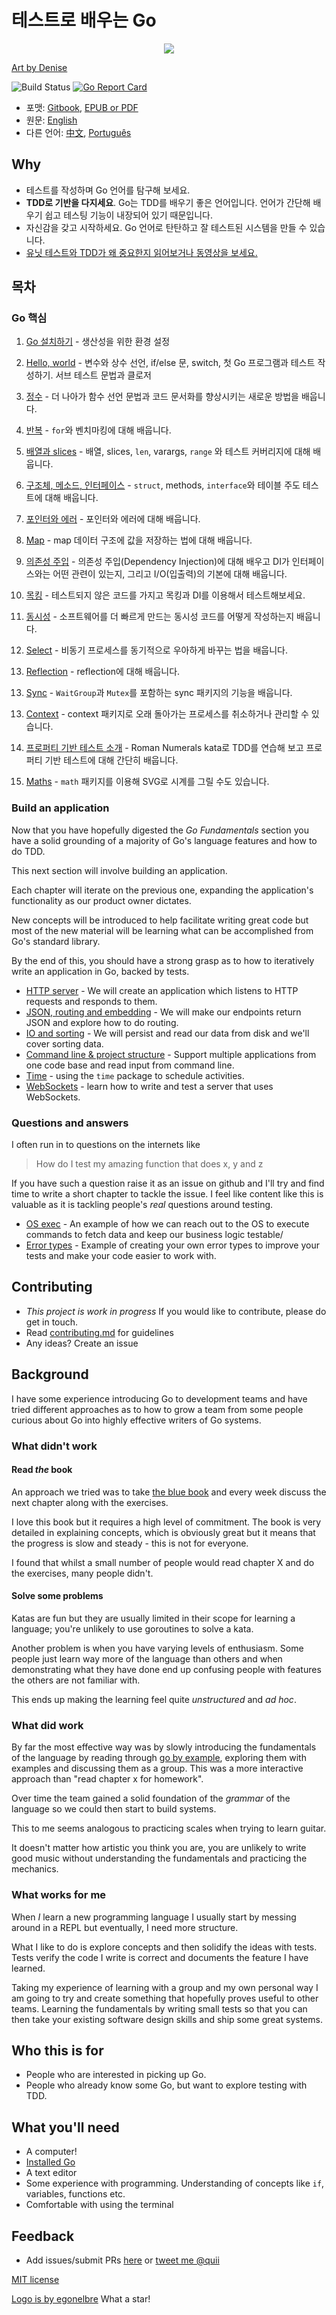 <!-- # Learn Go with Tests -->
# 테스트로 배우는 Go

<p align="center">
  <img src="red-green-blue-gophers-smaller.png" />
</p>

[Art by Denise](https://twitter.com/deniseyu21)

![Build Status](https://travis-ci.org/quii/learn-go-with-tests.svg?branch=master)
[![Go Report Card](https://goreportcard.com/badge/github.com/quii/learn-go-with-tests)](https://goreportcard.com/report/github.com/quii/learn-go-with-tests)

<!-- - Formats: [Gitbook](https://quii.gitbook.io/learn-go-with-tests), [EPUB or PDF](https://github.com/quii/learn-go-with-tests/releases) -->
<!-- - Translations: [中文](https://studygolang.gitbook.io/learn-go-with-tests), [Português](https://larien.gitbook.io/aprenda-go-com-testes/) -->
- 포맷: [Gitbook](https://quii.gitbook.io/learn-go-with-tests), [EPUB or PDF](https://github.com/quii/learn-go-with-tests/releases)
- 원문: [English](https://quii.gitbook.io/learn-go-with-tests/)
- 다른 언어: [中文](https://studygolang.gitbook.io/learn-go-with-tests), [Português](https://larien.gitbook.io/aprenda-go-com-testes/)

<!-- ## Why

* Explore the Go language by writing tests
* **Get a grounding with TDD**. Go is a good language for learning TDD because it is a simple language to learn and testing is built-in
* Be confident that you'll be able to start writing robust, well-tested systems in Go
* [Watch a video, or read about why unit testing and TDD is important](why.md) -->

## Why

* 테스트를 작성하며 Go 언어를 탐구해 보세요.
* **TDD로 기반을 다지세요**. Go는 TDD를 배우기 좋은 언어입니다. 언어가 간단해 배우기 쉽고 테스팅 기능이 내장되어 있기 때문입니다.
* 자신감을 갖고 시작하세요. Go 언어로 탄탄하고 잘 테스트된 시스템을 만들 수 있습니다.
* [유닛 테스트와 TDD가 왜 중요한지 읽어보거나 동영상을 보세요.](why.md)


<!-- ## Table of contents -->
## 목차

<!-- ### Go fundamentals -->
### Go 핵심


<!-- 1. [Install Go](install-go.md) - Set up environment for productivity. -->
1. [Go 설치하기](install-go.md) - 생산성을 위한 환경 설정
<!-- 2. [Hello, world](hello-world.md) - Declaring variables, constants, if/else statements, switch, write your first go program and write your first test. Sub-test syntax and closures. -->
2. [Hello, world](hello-world.md) - 변수와 상수 선언, if/else 문, switch, 첫 Go 프로그램과 테스트 작성하기. 서브 테스트 문법과 클로저
<!-- 3. [Integers](integers.md) - Further Explore function declaration syntax and learn new ways to improve the documentation of your code. -->
3. [정수](integers.md) - 더 나아가 함수 선언 문법과 코드 문서화를 향상시키는 새로운 방법을 배웁니다.
<!-- 4. [Iteration](iteration.md) - Learn about `for` and benchmarking. -->
4. [반복](iteration.md) - `for`와 벤치마킹에 대해 배웁니다.
<!-- 5. [Arrays and slices](arrays-and-slices.md) - Learn about arrays, slices, `len`, varargs, `range` and test coverage. -->
5. [배열과 slices](arrays-and-slices.md) - 배열, slices, `len`, varargs, `range` 와 테스트 커버리지에 대해 배웁니다.
<!-- 6. [Structs, methods & interfaces](structs-methods-and-interfaces.md) - Learn about `struct`, methods, `interface` and table driven tests. -->
6. [구조체, 메소드, 인터페이스](structs-methods-and-interfaces.md) - `struct`, methods, `interface`와 테이블 주도 테스트에 대해 배웁니다.
<!-- 7. [Pointers & errors](pointers-and-errors.md) - Learn about pointers and errors. -->
7. [포인터와 에러](pointers-and-errors.md) - 포인터와 에러에 대해 배웁니다.
<!-- 8. [Maps](maps.md) - Learn about storing values in the map data structure. -->
8. [Map](maps.md) - map 데이터 구조에 값을 저장하는 법에 대해 배웁니다.
<!-- 9. [Dependency Injection](dependency-injection.md) - Learn about dependency injection, how it relates to using interfaces and a primer on io. -->
9. [의존성 주입](dependency-injection.md) - 의존성 주입(Dependency Injection)에 대해 배우고 DI가 인터페이스와는 어떤 관련이 있는지, 그리고 I/O(입출력)의 기본에 대해 배웁니다.
<!-- 10. [Mocking](mocking.md) - Take some existing untested code and use DI with mocking to test it. -->
10. [목킹](mocking.md) - 테스트되지 않은 코드를 가지고 목킹과 DI를 이용해서 테스트해보세요.
<!-- 11. [Concurrency](concurrency.md) - Learn how to write concurrent code to make your software faster. -->
11. [동시성](concurrency.md) - 소프트웨어를 더 빠르게 만드는 동시성 코드를 어떻게 작성하는지 배웁니다.
<!-- 12. [Select](select.md) - Learn how to synchronise asynchronous processes elegantly. -->
12. [Select](select.md) - 비동기 프로세스를 동기적으로 우아하게 바꾸는 법을 배웁니다.
<!-- 13. [Reflection](reflection.md) - Learn about reflection -->
13. [Reflection](reflection.md) - reflection에 대해 배웁니다.
<!-- 13. [Sync](sync.md) - Learn some functionality from the sync package including `WaitGroup` and `Mutex` -->
13. [Sync](sync.md) - `WaitGroup`과 `Mutex`를 포함하는 sync 패키지의 기능을 배웁니다.
<!-- 13. [Context](context.md) - Use the context package to manage and cancel long-running processes -->
13. [Context](context.md) - context 패키지로 오래 돌아가는 프로세스를 취소하거나 관리할 수 있습니다.
<!-- 14. [Intro to property based tests](roman-numerals.md) - Practice some TDD with the Roman Numerals kata and get a brief intro to property based tests -->
14. [프로퍼티 기반 테스트 소개](roman-numerals.md) - Roman Numerals kata로 TDD를 연습해 보고 프로퍼티 기반 테스트에 대해 간단히 배웁니다.
<!-- 15. [Maths](math.md) - Use the `math` package to draw an SVG clock -->
15. [Maths](math.md) - `math` 패키지를 이용해 SVG로 시계를 그릴 수도 있습니다.

### Build an application

Now that you have hopefully digested the _Go Fundamentals_ section you have a solid grounding of a majority of Go's language features and how to do TDD.

This next section will involve building an application.

Each chapter will iterate on the previous one, expanding the application's functionality as our product owner dictates.

New concepts will be introduced to help facilitate writing great code but most of the new material will be learning what can be accomplished from Go's standard library.

By the end of this, you should have a strong grasp as to how to iteratively write an application in Go, backed by tests.

* [HTTP server](http-server.md) - We will create an application which listens to HTTP requests and responds to them.
* [JSON, routing and embedding](json.md) - We will make our endpoints return JSON and explore how to do routing.
* [IO and sorting](io.md) - We will persist and read our data from disk and we'll cover sorting data.
* [Command line & project structure](command-line.md) - Support multiple applications from one code base and read input from command line.
* [Time](time.md) - using the `time` package to schedule activities.
* [WebSockets](websockets.md) - learn how to write and test a server that uses WebSockets.

### Questions and answers

I often run in to questions on the internets like

> How do I test my amazing function that does x, y and z

If you have such a question raise it as an issue on github and I'll try and find time to write a short chapter to tackle the issue. I feel like content like this is valuable as it is tackling people's _real_ questions around testing.

* [OS exec](os-exec.md) - An example of how we can reach out to the OS to execute commands to fetch data and keep our business logic testable/
* [Error types](error-types.md) - Example of creating your own error types to improve your tests and make your code easier to work with.

## Contributing

* _This project is work in progress_ If you would like to contribute, please do get in touch.
* Read [contributing.md](https://github.com/quii/learn-go-with-tests/tree/842f4f24d1f1c20ba3bb23cbc376c7ca6f7ca79a/contributing.md) for guidelines
* Any ideas? Create an issue

## Background

I have some experience introducing Go to development teams and have tried different approaches as to how to grow a team from some people curious about Go into highly effective writers of Go systems.

### What didn't work

#### Read _the_ book

An approach we tried was to take [the blue book](https://www.amazon.co.uk/Programming-Language-Addison-Wesley-Professional-Computing/dp/0134190440) and every week discuss the next chapter along with the exercises.

I love this book but it requires a high level of commitment. The book is very detailed in explaining concepts, which is obviously great but it means that the progress is slow and steady - this is not for everyone.

I found that whilst a small number of people would read chapter X and do the exercises, many people didn't.

#### Solve some problems

Katas are fun but they are usually limited in their scope for learning a language; you're unlikely to use goroutines to solve a kata.

Another problem is when you have varying levels of enthusiasm. Some people just learn way more of the language than others and when demonstrating what they have done end up confusing people with features the others are not familiar with.

This ends up making the learning feel quite _unstructured_ and _ad hoc_.

### What did work

By far the most effective way was by slowly introducing the fundamentals of the language by reading through [go by example](https://gobyexample.com/), exploring them with examples and discussing them as a group. This was a more interactive approach than "read chapter x for homework".

Over time the team gained a solid foundation of the _grammar_ of the language so we could then start to build systems.

This to me seems analogous to practicing scales when trying to learn guitar.

It doesn't matter how artistic you think you are, you are unlikely to write good music without understanding the fundamentals and practicing the mechanics.

### What works for me

When _I_ learn a new programming language I usually start by messing around in a REPL but eventually, I need more structure.

What I like to do is explore concepts and then solidify the ideas with tests. Tests verify the code I write is correct and documents the feature I have learned.

Taking my experience of learning with a group and my own personal way I am going to try and create something that hopefully proves useful to other teams. Learning the fundamentals by writing small tests so that you can then take your existing software design skills and ship some great systems.

## Who this is for

* People who are interested in picking up Go.
* People who already know some Go, but want to explore testing with TDD.

## What you'll need

* A computer!
* [Installed Go](https://golang.org/)
* A text editor
* Some experience with programming. Understanding of concepts like `if`, variables, functions etc.
* Comfortable with using the terminal

## Feedback

* Add issues/submit PRs [here](https://github.com/quii/learn-go-with-tests) or [tweet me @quii](https://twitter.com/quii)

[MIT license](LICENSE.md)

[Logo is by egonelbre](https://github.com/egonelbre) What a star!
